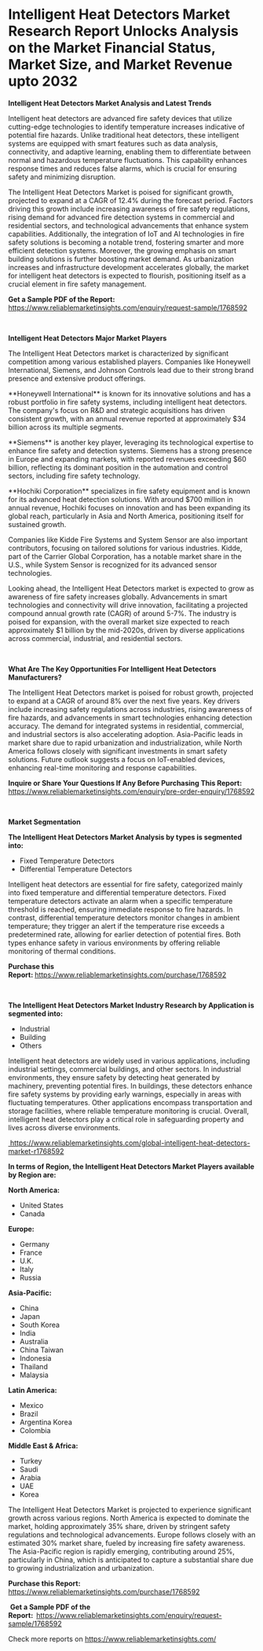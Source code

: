 <p><h1>Intelligent Heat Detectors Market Research Report Unlocks Analysis on the Market Financial Status, Market Size, and Market Revenue upto 2032</h1></p><p><strong>Intelligent Heat Detectors Market Analysis and Latest Trends</strong></p>
<p><p>Intelligent heat detectors are advanced fire safety devices that utilize cutting-edge technologies to identify temperature increases indicative of potential fire hazards. Unlike traditional heat detectors, these intelligent systems are equipped with smart features such as data analysis, connectivity, and adaptive learning, enabling them to differentiate between normal and hazardous temperature fluctuations. This capability enhances response times and reduces false alarms, which is crucial for ensuring safety and minimizing disruption.</p><p>The Intelligent Heat Detectors Market is poised for significant growth, projected to expand at a CAGR of 12.4% during the forecast period. Factors driving this growth include increasing awareness of fire safety regulations, rising demand for advanced fire detection systems in commercial and residential sectors, and technological advancements that enhance system capabilities. Additionally, the integration of IoT and AI technologies in fire safety solutions is becoming a notable trend, fostering smarter and more efficient detection systems. Moreover, the growing emphasis on smart building solutions is further boosting market demand. As urbanization increases and infrastructure development accelerates globally, the market for intelligent heat detectors is expected to flourish, positioning itself as a crucial element in fire safety management.</p></p>
<p><strong>Get a Sample PDF of the Report:&nbsp;</strong> <a href="https://www.reliablemarketinsights.com/enquiry/request-sample/1768592?utm_campaign=3218&utm_medium=2&utm_source=Github&utm_content=ia&utm_term=11042025&utm_id=intelligent-heat-detectors">https://www.reliablemarketinsights.com/enquiry/request-sample/1768592</a></p>
<p>&nbsp;</p>
<p><strong>Intelligent Heat Detectors Major Market Players</strong></p>
<p><p>The Intelligent Heat Detectors market is characterized by significant competition among various established players. Companies like Honeywell International, Siemens, and Johnson Controls lead due to their strong brand presence and extensive product offerings. </p><p>**Honeywell International** is known for its innovative solutions and has a robust portfolio in fire safety systems, including intelligent heat detectors. The company's focus on R&D and strategic acquisitions has driven consistent growth, with an annual revenue reported at approximately $34 billion across its multiple segments.</p><p>**Siemens** is another key player, leveraging its technological expertise to enhance fire safety and detection systems. Siemens has a strong presence in Europe and expanding markets, with reported revenues exceeding $60 billion, reflecting its dominant position in the automation and control sectors, including fire safety technology.</p><p>**Hochiki Corporation** specializes in fire safety equipment and is known for its advanced heat detection solutions. With around $700 million in annual revenue, Hochiki focuses on innovation and has been expanding its global reach, particularly in Asia and North America, positioning itself for sustained growth. </p><p>Companies like Kidde Fire Systems and System Sensor are also important contributors, focusing on tailored solutions for various industries. Kidde, part of the Carrier Global Corporation, has a notable market share in the U.S., while System Sensor is recognized for its advanced sensor technologies.</p><p>Looking ahead, the Intelligent Heat Detectors market is expected to grow as awareness of fire safety increases globally. Advancements in smart technologies and connectivity will drive innovation, facilitating a projected compound annual growth rate (CAGR) of around 5-7%. The industry is poised for expansion, with the overall market size expected to reach approximately $1 billion by the mid-2020s, driven by diverse applications across commercial, industrial, and residential sectors.</p></p>
<p>&nbsp;</p>
<p><strong>What Are The Key Opportunities For Intelligent Heat Detectors Manufacturers?</strong></p>
<p><p>The Intelligent Heat Detectors market is poised for robust growth, projected to expand at a CAGR of around 8% over the next five years. Key drivers include increasing safety regulations across industries, rising awareness of fire hazards, and advancements in smart technologies enhancing detection accuracy. The demand for integrated systems in residential, commercial, and industrial sectors is also accelerating adoption. Asia-Pacific leads in market share due to rapid urbanization and industrialization, while North America follows closely with significant investments in smart safety solutions. Future outlook suggests a focus on IoT-enabled devices, enhancing real-time monitoring and response capabilities.</p></p>
<p><strong>Inquire or Share Your Questions If Any Before Purchasing This Report:</strong> <a href="https://www.reliablemarketinsights.com/enquiry/pre-order-enquiry/1768592?utm_campaign=3218&utm_medium=2&utm_source=Github&utm_content=ia&utm_term=11042025&utm_id=intelligent-heat-detectors">https://www.reliablemarketinsights.com/enquiry/pre-order-enquiry/1768592</a></p>
<p>&nbsp;</p>
<p><strong>Market Segmentation</strong></p>
<p><strong>The Intelligent Heat Detectors Market Analysis by types is segmented into:</strong></p>
<p><ul><li>Fixed Temperature Detectors</li><li>Differential Temperature Detectors</li></ul></p>
<p><p>Intelligent heat detectors are essential for fire safety, categorized mainly into fixed temperature and differential temperature detectors. Fixed temperature detectors activate an alarm when a specific temperature threshold is reached, ensuring immediate response to fire hazards. In contrast, differential temperature detectors monitor changes in ambient temperature; they trigger an alert if the temperature rise exceeds a predetermined rate, allowing for earlier detection of potential fires. Both types enhance safety in various environments by offering reliable monitoring of thermal conditions.</p></p>
<p><strong>Purchase this Report:&nbsp;</strong><a href="https://www.reliablemarketinsights.com/purchase/1768592?utm_campaign=3218&utm_medium=2&utm_source=Github&utm_content=ia&utm_term=11042025&utm_id=intelligent-heat-detectors">https://www.reliablemarketinsights.com/purchase/1768592</a></p>
<p>&nbsp;</p>
<p><strong>The Intelligent Heat Detectors Market Industry Research by Application is segmented into:</strong></p>
<p><ul><li>Industrial</li><li>Building</li><li>Others</li></ul></p>
<p><p>Intelligent heat detectors are widely used in various applications, including industrial settings, commercial buildings, and other sectors. In industrial environments, they ensure safety by detecting heat generated by machinery, preventing potential fires. In buildings, these detectors enhance fire safety systems by providing early warnings, especially in areas with fluctuating temperatures. Other applications encompass transportation and storage facilities, where reliable temperature monitoring is crucial. Overall, intelligent heat detectors play a critical role in safeguarding property and lives across diverse environments.</p></p>
<p><a href="https://www.reliablemarketinsights.com/global-intelligent-heat-detectors-market-r1768592?utm_campaign=3218&utm_medium=2&utm_source=Github&utm_content=ia&utm_term=11042025&utm_id=intelligent-heat-detectors">&nbsp;https://www.reliablemarketinsights.com/global-intelligent-heat-detectors-market-r1768592</a></p>
<p><strong>In terms of Region, the Intelligent Heat Detectors Market Players available by Region are:</strong></p>
<p>
    <p> <strong> North America: </strong>
        <ul>
            <li>United States</li>
            <li>Canada</li>
        </ul>
        </p> 
    <p> <strong> Europe: </strong>
        <ul>
            <li>Germany</li>
            <li>France</li>
            <li>U.K.</li>
            <li>Italy</li>
            <li>Russia</li>
        </ul>
        </p> 
    <p> <strong> Asia-Pacific: </strong>
        <ul>
            <li>China</li>
            <li>Japan</li>
            <li>South Korea</li>
            <li>India</li>
            <li>Australia</li>
            <li>China Taiwan</li>
            <li>Indonesia</li>
            <li>Thailand</li>
            <li>Malaysia</li>
        </ul>
        </p> 
    <p> <strong> Latin America: </strong>
        <ul>
            <li>Mexico</li>
            <li>Brazil</li>
            <li>Argentina Korea</li>
            <li>Colombia</li>
        </ul>
        </p> 
    <p> <strong> Middle East & Africa: </strong>
        <ul>
            <li>Turkey</li>
            <li>Saudi</li>
            <li>Arabia</li>
            <li>UAE</li>
            <li>Korea</li>
        </ul>
    </p>
    </p>
<p><p>The Intelligent Heat Detectors Market is projected to experience significant growth across various regions. North America is expected to dominate the market, holding approximately 35% share, driven by stringent safety regulations and technological advancements. Europe follows closely with an estimated 30% market share, fueled by increasing fire safety awareness. The Asia-Pacific region is rapidly emerging, contributing around 25%, particularly in China, which is anticipated to capture a substantial share due to growing industrialization and urbanization.</p></p>
<p><strong>Purchase this Report: </strong><a href="https://www.reliablemarketinsights.com/purchase/1768592?utm_campaign=3218&utm_medium=2&utm_source=Github&utm_content=ia&utm_term=11042025&utm_id=intelligent-heat-detectors">https://www.reliablemarketinsights.com/purchase/1768592</a></p>
<p>&nbsp;<strong>Get a Sample PDF of the Report:&nbsp;&nbsp;</strong><a href="https://www.reliablemarketinsights.com/enquiry/request-sample/1768592?utm_campaign=3218&utm_medium=2&utm_source=Github&utm_content=ia&utm_term=11042025&utm_id=intelligent-heat-detectors">https://www.reliablemarketinsights.com/enquiry/request-sample/1768592</a></p>
<p><strong></strong></p>
<p>Check more reports on <a href="https://www.reliablemarketinsights.com/?utm_campaign=3218&utm_medium=2&utm_source=Github&utm_content=ia&utm_term=11042025&utm_id=intelligent-heat-detectors">https://www.reliablemarketinsights.com/</a></p>